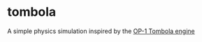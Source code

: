 # tombola
A simple physics simulation inspired by the [OP-1 Tombola engine](https://www.youtube.com/watch?v=SHoDUCAd4-I)
